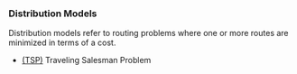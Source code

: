 ### Distribution Models
Distribution models refer to routing problems where one or more routes are minimized in terms of a cost.

- [(TSP)](https://github.com/TheEric960/logistics-models/tree/main/Distribution%20Models/TSP) Traveling Salesman Problem

<br>

